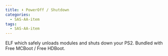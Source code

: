 ```yaml
---
title: ⬇️ PowerOff / Shutdown
categories:
  - SAS-AA-item
tags:
  - SAS-AA-item
---
```


<span class="visually-hidden"><meta http-equiv="refresh" content="0; url=https://ps2wiki.github.io/sas-apps-archive/sysappslistings/Power-Off/Power-Off.html"></span>

ELF which safely unloads modules and shuts down your PS2. Bundled with Free MCBoot / Free HDBoot.
